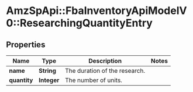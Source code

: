# AmzSpApi::FbaInventoryApiModelV0::ResearchingQuantityEntry

## Properties
Name | Type | Description | Notes
------------ | ------------- | ------------- | -------------
**name** | **String** | The duration of the research. | 
**quantity** | **Integer** | The number of units. | 

